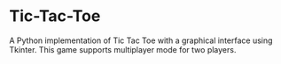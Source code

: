 # Tic-Tac-Toe

A Python implementation of Tic Tac Toe with a graphical interface using Tkinter. This game supports multiplayer mode for two players.
